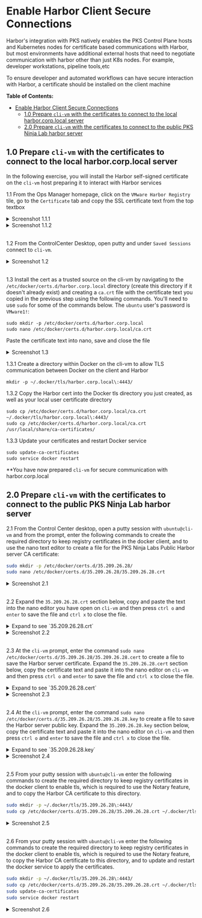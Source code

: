 # Enable Harbor Client Secure Connections

Harbor's integration with PKS natively enables the PKS Control Plane hosts and Kubernetes nodes for certificate based communications with Harbor, but most environments have additional external hosts that need to negotiate communication with harbor other than just K8s nodes. For example, developer workstations, pipeline tools,etc

To ensure developer and automated workflows can have secure interaction with Harbor, a certificate should be installed on the client machine

**Table of Contents:**

- [Enable Harbor Client Secure Connections](#enable-harbor-client-secure-connections)
  - [1.0 Prepare `cli-vm` with the certificates to connect to the local harbor.corp.local server](#10-prepare-cli-vm-with-the-certificates-to-connect-to-the-local-harborcorplocal-server)
  - [2.0 Prepare `cli-vm` with the certificates to connect to the public PKS Ninja Lab harbor server](#20-prepare-cli-vm-with-the-certificates-to-connect-to-the-public-pks-ninja-lab-harbor-server)


## 1.0 Prepare `cli-vm` with the certificates to connect to the local harbor.corp.local server

In the following exercise, you will install the Harbor self-signed certificate on the `cli-vm` host preparing it to interact with Harbor services

1.1 From the Ops Manager homepage, click on the `VMware Harbor Registry` tile, go to the `Certificate` tab and copy the SSL certificate text from the top textbox

<details><summary>Screenshot 1.1.1</summary>
<img src="Images/2018-10-24-01-50-50.png">
</details>

<details><summary>Screenshot 1.1.2</summary>
<img src="Images/2018-10-24-01-48-15.png">
</details>
<br/>

1.2 From the ControlCenter Desktop, open putty and under `Saved Sessions` connect to `cli-vm`.

<details><summary>Screenshot 1.2 </summary>
<img src="Images/2018-10-23-03-04-55.png">
</details>
<br/>

1.3 Install the cert as a trusted source on the cli-vm by navigating to the `/etc/docker/certs.d/harbor.corp.local` directory (create this directory if it doesn't already exist) and creating a `ca.crt` file with the certificate text you copied in the previous step using the following commands. You'll need to use `sudo` for some of the commands below. The `ubuntu` user's password is `VMware1!`:

```
sudo mkdir -p /etc/docker/certs.d/harbor.corp.local
sudo nano /etc/docker/certs.d/harbor.corp.local/ca.crt
```

Paste the certificate text into nano, save and close the file

<details><summary>Screenshot 1.3</summary>
<img src="Images/2018-10-24-02-15-15.png">
</details>

1.3.1 Create a directory within Docker on the cli-vm to allow TLS communication between Docker on the client and Harbor
```
mkdir -p ~/.docker/tls/harbor.corp.local\:4443/
```

1.3.2 Copy the Harbor cert into the Docker tls directory you just created, as well as your local user certificate directory
```
sudo cp /etc/docker/certs.d/harbor.corp.local/ca.crt  ~/.docker/tls/harbor.corp.local\:4443/
sudo cp /etc/docker/certs.d/harbor.corp.local/ca.crt /usr/local/share/ca-certificates/
```

1.3.3 Update your certificates and restart Docker service
```
sudo update-ca-certificates
sudo service docker restart
```

**You have now prepared `cli-vm` for secure communication with harbor.corp.local

## 2.0 Prepare `cli-vm` with the certificates to connect to the public PKS Ninja Lab harbor server

2.1 From the Control Center desktop, open a putty session with `ubuntu@cli-vm` and from the prompt, enter the following commands to create the required directory to keep registry certificates in the docker client, and to use the nano text editor to create a file for the PKS Ninja Labs Public Harbor server CA certificate:

 ```bash
 sudo mkdir -p /etc/docker/certs.d/35.209.26.28/
 sudo nano /etc/docker/certs.d/35.209.26.28/35.209.26.28.crt
``` 

<details><summary>Screenshot 2.1</summary>
<img src="Images/2019-08-24-20-53-46.png">
</details>
<br/>

2.2 Expand the `35.209.26.28.crt` section below, copy and paste the text into the nano editor you have open on `cli-vm` and then press `ctrl o` and `enter` to save the file and `ctrl x` to close the file.

<details><summary>Expand to see `35.209.26.28.crt`</summary>

```text
-----BEGIN CERTIFICATE-----
MIIFkzCCA3ugAwIBAgIJAPfzHiX8Tz4SMA0GCSqGSIb3DQEBDQUAMGAxCzAJBgNV
BAYTAlVTMQswCQYDVQQIDAJDQTELMAkGA1UEBwwCQ0ExDzANBgNVBAoMBnZtd2Fy
ZTEPMA0GA1UECwwGaGFyYm9yMRUwEwYDVQQDDAwzNS4yMDkuMjYuMjgwHhcNMTkw
ODA5MDc0OTA3WhcNMjkwODA2MDc0OTA3WjBgMQswCQYDVQQGEwJVUzELMAkGA1UE
CAwCQ0ExCzAJBgNVBAcMAkNBMQ8wDQYDVQQKDAZ2bXdhcmUxDzANBgNVBAsMBmhh
cmJvcjEVMBMGA1UEAwwMMzUuMjA5LjI2LjI4MIICIjANBgkqhkiG9w0BAQEFAAOC
Ag8AMIICCgKCAgEAlWslbk8Q2U7ZDo/L4IQxJixJ5dOt8/XCQJ0/jL4O62rb+grl
EHxqp2xcwsZIOw5Rkt9K4ZLlf/2CqlsQ3XwEjscXuXeoe+YANG2DahdAAgp+uD6e
1c4074Z2gnf1lq2q2fcLP71eI1qP9aaP8G/fOskeZA4fB3JETUSkk8ah8mtow9uj
8pUe2BWqsP/j9cuf5ROmy86QlEVmMbgiZA29m+LTX611wMV9rgfVLxmRF4GvQKzb
SDMrSH4ZMsB0q2nGo3QFP+NF3/Tbg50aYLgMp66RqWLvcAmKQhnp+yemT5RSXh/A
xEKr0a8fZatd5zthpAI1R7UHTE9S9nl0oEUrx0j9XP6Zpzz4RJ9/XzRGDsZDjCEt
bdkRcafkSkEMiVLHCYhlPCHoZCeJi6/9EyFIothJMc33RaAJgUAsqeqs9/2aj4nz
rhAocokBwj/GM8XNQ+Eh2xUQGoaKjlaaSB/rAbsoqHxatUs6oTZmAv8Mz48eTVyG
bFMXcj1P86c4QCl2yhjq3i9dnyjRkLehw5riFhMYkIqJq5lQTt0dWOwLV92LoydE
zphx/3OL8gRiM3morAt2rWRVh/piqOTGzqsrTtLtZfgOeLAK8LoZ40Ub3SC4i0rI
BvtUGM6Z/6ByOU8gQn5LFrqWR02zI56O+57XvISjute5DQFRKd7a2GjPIpcCAwEA
AaNQME4wHQYDVR0OBBYEFCAA+ryv70UY10lfFQxsI8pc+9FFMB8GA1UdIwQYMBaA
FCAA+ryv70UY10lfFQxsI8pc+9FFMAwGA1UdEwQFMAMBAf8wDQYJKoZIhvcNAQEN
BQADggIBAHYWnN7u4Mlz1D2wR0h1UHqiy46zzy4XC0wi5RsBeqWYloHlLxto+3VX
S4zLO/Tu9ahHTgzBYRRfGKkZrjHN3Brxdj5tVAA4N4NPeEYEe1k10tqWdfW7s16P
qJPm87bT8qiZ1BIT8o00URvCQ1kRIpMVGv/0kpZOJKfS5hVQar3NpYFVc2S5Xx3H
aKYxnlokp24UlaeFeM7BFqvbDaIQoAtv/dsgkk3a5agSNrVFVW/pBjuKW6tykRD7
S9jE4m3P6jhCtk75QX/+iqY/hynAXpqvtfaSl6dcD4TuBlxKcycdTuhHVU6A0Z+R
rXl9IqyXvzA/8n5JcPrCxyZk0lHbY5vutoA5Z+rQ1W/gxJpmTsK5H0YBzQf3lu12
TrKAzbXn9RderTrutMZKKYyd+9ZHvZJqadge4tpFsn3bTWdh/IgBchUCux2Zkksv
rJ9E0SAxY8MM971QMCk0xAjbcJh8VGD7EOjcyrcbQ8Z/Ag0G26XX39WLhFGelinF
l4z4O43/HVJLcWcbvieQdUldXN4DEIIeSHOsvlw7cIyiGCCvnb+W3piauBqPRMkD
LDwY5cbbUcDZ+CU6Qla+fWSGsEwa4TnBE7AOF0nh4YYf84ZRSEAkTJVgOhedu0HV
mJr/8bFERygpi0jloPRX3pAz6cbqeh5fmiM78Dm6qQA9aJ1cOJjq
-----END CERTIFICATE-----
```

</details>

<details><summary>Screenshot 2.2</summary>
<img src="Images/2019-08-24-21-04-46.png">
</details>
<br/>

2.3 At the `cli-vm` prompt, enter the command `sudo nano /etc/docker/certs.d/35.209.26.28/35.209.26.28.cert` to create a file to save the Harbor server certificate. Expand the `35.209.26.28.cert` section below, copy the certificate text and paste it into the nano editor on `cli-vm` and then press `ctrl o` and `enter` to save the file and `ctrl x` to close the file.

<details><summary>Expand to see `35.209.26.28.cert`</summary>

```text
-----BEGIN CERTIFICATE-----
MIIFpDCCA4ygAwIBAgIJAJqO1qydBWlbMA0GCSqGSIb3DQEBDQUAMGAxCzAJBgNV
BAYTAlVTMQswCQYDVQQIDAJDQTELMAkGA1UEBwwCQ0ExDzANBgNVBAoMBnZtd2Fy
ZTEPMA0GA1UECwwGaGFyYm9yMRUwEwYDVQQDDAwzNS4yMDkuMjYuMjgwHhcNMTkw
ODA5MDc1OTEyWhcNMjkwODA2MDc1OTEyWjBgMQswCQYDVQQGEwJVUzELMAkGA1UE
CAwCQ0ExCzAJBgNVBAcMAkNBMQ8wDQYDVQQKDAZ2bXdhcmUxDzANBgNVBAsMBmhh
cmJvcjEVMBMGA1UEAwwMMzUuMjA5LjI2LjI4MIICIjANBgkqhkiG9w0BAQEFAAOC
Ag8AMIICCgKCAgEA2RLWHiiaiHZHtbymeRgdftTAgBnxFNUxx+IR/11vEi5P4yvk
qho2sv8h0Gp5vqnM0JgKg6MTkhFlApYw1JeI84BsikK+ESPgMEDAcB8jdgFmOs0K
+4uusMJbRyAWIS4BJMiHERGNLZzExzLxm4Tz3lCVt8O6VIP8GQR43BI8t9sw41uY
9vrc41o5fnQdRJNxSPxg2W3sxa0UurJHEjJXsgLxFWAnZRQzkeBZ2NNJw9826saF
aJzx9TuwDC5VE5O630cA6RJ8nqLWirj5tnkTPRK5WG5xJMxenZFn8sWUIM/hUC2G
yWuyhI/ribXReB/x5RdHs/PZRESLDMvqQa7zwPsyV/bkes1WqGAC9vY7Ngv9KrzI
0g1YUfiA/P4QfLE2bTg29VW98Zsr+h9PAPIy5egMQkse3Hux6hSlVywoETCMRtq+
Rin4I6NMb/EJ0PIgP9FcENlkUX33dbJ3ykLpo1jKMy1wXCuDZdZgemr/+Ty/jGJ/
frjpbHxv+pALuwS8xXziFGf1mGwC6pYDERPgMqTGj23DpuYj07J1nG7M/mhuSeQT
+M6OeplZRCYtY/mytVApQUzWHQlphEdWHh5iEGIenO52MOwwb1I4/6HRJgQE/eG+
rR2/8CghLVE00Tevx/M8rzk2mH7xQTxk92mZsK/BFwPvl9VVuJVFc+HB7kkCAwEA
AaNhMF8wHwYDVR0jBBgwFoAUIAD6vK/vRRjXSV8VDGwjylz70UUwCQYDVR0TBAIw
ADALBgNVHQ8EBAMCBPAwEwYDVR0lBAwwCgYIKwYBBQUHAwEwDwYDVR0RBAgwBocE
I9EaHDANBgkqhkiG9w0BAQ0FAAOCAgEAY5Cj8IZnbCyaa5/vWqOsCBUFfycjZ6AZ
iJ5rRs6StH7eDNIZxmlF0GcDPlpZCWCNKvAeA+bRI4+qmYCSwahnyK0YzsDXnkZq
P8/tfzUKdUViH3VtJoirbXowfhqujSyIWeBMTpvCVCA1po7+70LxLnRjCCWhB3zf
YcNhHv7Ilm2lLVDjqVZjGH7iaaRFUVkbaCjzF2Z52GQ8+aN6rHfgki1yvzT4Ia9u
lUYDm8JcKFTwSEKKIECnTOe6efmSkdFllYKhfmOlJrWov3Cv8j59DPVJAo3ZsdoS
21mzu1q/9XSZiobnV5fXm+wgVvAgYBsIsxuEenXqyKnDKauCqcpXb1zyEvIjVXL1
wIKJQYlyqf4E1u9y+YGXSYqs6kOsXmXFtY1iAa1Hpx3gIPmAOoBhRgf/gN2Frwa+
/NJXz38JQbBWAtv78eKVQI+Xvy/R/HG+Tq/lqi6wXIz+T4QVd7K/2KnC+KkXFc+k
x/TYS8Vw1DTcPK4bFBQB5Y3SC5ssbvILTy/KKJsdtTLUD8YQuL7Qtrl9DaVIPYlS
u4wyZXLSjAEcwQZHSKtgSaDhEqnOmL3hChO+11zwop+bGkEIOSgUD8HOeFtGfPkP
KlGuJJyrgfFfH2eUR6ikbxEQy+aDTYvoOkiGPwuUJSCFR09/ytEE2rZ1Sxj8Hvpq
aAcJCS19dUo=
-----END CERTIFICATE-----
```

</details>

<details><summary>Screenshot 2.3</summary>
<img src="Images/2019-08-24-21-06-18.png">
</details>
<br/>

2.4 At the `cli-vm` prompt, enter the command `sudo nano /etc/docker/certs.d/35.209.26.28/35.209.26.28.key` to create a file to save the Harbor server public key. Expand the `35.209.26.28.key` section below, copy the certificate text and paste it into the nano editor on `cli-vm` and then press `ctrl o` and `enter` to save the file and `ctrl x` to close the file.

<details><summary>Expand to see `35.209.26.28.key`</summary>

```text
-----BEGIN RSA PRIVATE KEY-----
MIIJKAIBAAKCAgEA2RLWHiiaiHZHtbymeRgdftTAgBnxFNUxx+IR/11vEi5P4yvk
qho2sv8h0Gp5vqnM0JgKg6MTkhFlApYw1JeI84BsikK+ESPgMEDAcB8jdgFmOs0K
+4uusMJbRyAWIS4BJMiHERGNLZzExzLxm4Tz3lCVt8O6VIP8GQR43BI8t9sw41uY
9vrc41o5fnQdRJNxSPxg2W3sxa0UurJHEjJXsgLxFWAnZRQzkeBZ2NNJw9826saF
aJzx9TuwDC5VE5O630cA6RJ8nqLWirj5tnkTPRK5WG5xJMxenZFn8sWUIM/hUC2G
yWuyhI/ribXReB/x5RdHs/PZRESLDMvqQa7zwPsyV/bkes1WqGAC9vY7Ngv9KrzI
0g1YUfiA/P4QfLE2bTg29VW98Zsr+h9PAPIy5egMQkse3Hux6hSlVywoETCMRtq+
Rin4I6NMb/EJ0PIgP9FcENlkUX33dbJ3ykLpo1jKMy1wXCuDZdZgemr/+Ty/jGJ/
frjpbHxv+pALuwS8xXziFGf1mGwC6pYDERPgMqTGj23DpuYj07J1nG7M/mhuSeQT
+M6OeplZRCYtY/mytVApQUzWHQlphEdWHh5iEGIenO52MOwwb1I4/6HRJgQE/eG+
rR2/8CghLVE00Tevx/M8rzk2mH7xQTxk92mZsK/BFwPvl9VVuJVFc+HB7kkCAwEA
AQKCAgBdCl/QCWNC/j96O+O2n4l05UelIHlejoqJu/Iu3CNRTZxcKGIYLqgnTId3
x0trV2g8OA65oVowD1iWJT3EwTan9/GNyVGiExhyVi6lYBNY7vycU2pTqukzRfrN
n4kcq5U96N1LiZRTapBFOSapm/DS5wNlAnWI6BFTv8D1wrNXspFfwdDse1XV9MQT
2Tz6OaAiwlnYl+8WQztRUjx4Ji/EUtJ2cQIxptj7u4eHEfjaBYCKXJCt6CclD3JD
plA81eMQ9GQFgjD75ZvDVcliVr7SPIZIyv2f4iDjtIEzY1A8SB2wufK9vnWDsBQq
sE2aCUcrBDFthiUnx6E52OUNRimfUUbirmz0ulVWo1wFKj2JbAhl2JxVKo+PNCi0
Ps3y3dCwq/vBKnMUaP46Aihl54/XFl9PJd/cR+snO9L0kfCq7vixahS1gwBTfRGU
DMQ4DsxvfGtr3137pzJsE5Uzx0ySeAEE7xCmoNmfn3J9oGNE0AvA7/Xn/ELWYXtZ
h8h4WiyZ5KZFrTe9hXnYFiuRBzG/f9vRcQBOMDk2gyd3An7G4bm8K4nLOzGo4TMS
OyjJiEIUUVk6UQDOMPZqXpRG3O+P+LFkQjQgT7rHpBN2xrKVAcyBb4iczs6bDsg7
5bfwK+kfiWTngVddlFztzFsNP5omezEBIX9Fj5lpoOjThGu4iQKCAQEA9h06GhFF
fnZPzu1LFD1wr7JkjG7XkhhBW4X2NVLrtuwCHZ4uAny7nwBC06krrYV9uGJvad1g
dyJqnjizvz5JC0mxBSIB9q7QxAE1KyCx38wkOSdTCDe89gOULd5CSXxZxSWE5/aG
nXZI6yQXCzYuT/qiQmTMm3s0wIIKvQvBIv5wZAJhvxWoyrJ8B3ehUDZSxSeLH7Rd
M6302UJfcFZiDnC+FLSfzVPhGePeIyIXWFFsgMaFwvPIRRigSt69CVqr9IADaTkt
vRyDlPYRutzhh5PT5F8knPb7ZHnEjmq6WrpCbRBjAgbW2TTDc3mB8wk9dgRv3tBV
tHEq42KtEZfSrwKCAQEA4cr8wAw2USwgIRKtaVbsQtlBuSBPUhGNKWc4EyRQzVi9
jqnK0q2nihTU8pFvtQNziiz46LzqyTyEfAAJneV9kD0PF6oWFp3bTsw2d+VlQUbx
+WcsW4BJwKy/QDyBdnGN/wF3bNms27b3nc5XWr/ZE0vSohxWMaxidKCbrW8NDQYz
jEABznbi6ix98LzEOM1f54m3NwXfMPGk61Ya8jLLFNAWsGxRgSOF/K3tDficN/6K
9iiupmGQVdFOiG0yAjbwSFnR7+ZkdqCogoYIqHo4q+RGencrsiGT39uWWO2BcEJH
8rrTXhNG+zeF4ltp2LRgAH1+M8qQwJu06q1sAzBshwKCAQEAme936twIqmuXyWaU
QimXtN0QlOGzRbaUEom8kGe39SaywBGy121q8K16Huc94X+QPeabpwyHDJzjMOlo
S+LKTxwdc4ds0P1QqHfU6I+/kaoesfzNq2MpdnqQkQvmTA5SG8Q219tTIWPdge2F
2EZgOzgZiwt/CnTKbuoni0yx1ZBtfbAbsSf79iQi/YyuwfvoU1ZDZ2YpsWxJrCYe
iaYOGNgdm9fJ5+Rh9A6ZX0IwddYf1n/VJDXUeptHjuy4MgSbbwcumv7fg9w01NQA
DO+gxGsK6lk0DlVQseyTqzxIKP09FPhd5OOgOCUPZseGJxwNbCakTinioUTzPVv3
wfxDEwKCAQA4SDDYbjLb6PPZSp6PM2uQ/jazvqoG+vkE6QXBP7wkc4pMlWZJPaAV
ezvZewctR771ImCpIu4jW0Jq5ld/VEUIPzAT5gG7gX25Fo49NKEYtGZ8lIsqA8Be
lrDVgj+DFqsedW8fYuMDoYf3fgeoR0oE1VGbtxSFLUMdbyte/99w76rJuuq4XEoT
tSNvbp46ynatcFaLEJuhx5okT0JIPQECHxyIvXdTiVdMtM3yPZYzHu/kjB98ubUQ
ryu0NgPRKYCbiEgcVIGWUFWws1hVJqIZtr0aqbnqnRQPKN1BLXKmWN82Uft957A5
zo1A7yhjLBMCDEX5AvUyDZ37IV9bLCbhAoIBAFSrFMaZYynCeCxeuCJjQU1vW+n+
pPnq+47rFyWbbG49/y+47umUYUFTUaH1Z0OF9XshKIEqHab0Pwz5T0QHRakkvmOe
bLm7X1ZJgWaZImJDKPZTmL18JA+wUGL3UnUdaX9bV2EkyZNGE/oMhuKuZ+tTKw+r
/rK9WOA/5aASDwSuLJ9cY7PK8EguDLpvLWs1jSt3Tag574wTnycbkZkVI0ZuG8xO
6ieoRCnEX/+aDYexONk5QzRhtlhhGzITnjUCQ/wzak73nCPqbHiaaBC61N+w0A5j
/Rfo7HEf0pJFPgR+4ljV1NTiNtLg8tYhCpcvVO2s3j8Zpbp15X/3yJ03U9k=
-----END RSA PRIVATE KEY-----
```

</details>

<details><summary>Screenshot 2.4</summary>
<img src="Images/2019-08-24-21-08-44.png">
</details>
<br/>

 2.5 From your putty session with `ubuntu@cli-vm` enter the following commands to create the required directory to keep registry certificates in the docker client to enable tls, which is required to use the Notary feature, and to copy the Harbor CA certificate to this directory. 

 ```bash
 sudo mkdir -p ~/.docker/tls/35.209.26.28\:4443/
 sudo cp /etc/docker/certs.d/35.209.26.28/35.209.26.28.crt ~/.docker/tls/35.209.26.28\:4443/
``` 

<details><summary>Screenshot 2.5</summary>
<img src="Images/2019-08-24-21-14-30.png">
</details>
<br/>

 2.6 From your putty session with `ubuntu@cli-vm` enter the following commands to create the required directory to keep registry certificates in the docker client to enable tls, which is required to use the Notary feature, to copy the Harbor CA certificate to this directory, and to update and restart the docker service to apply the certificates.

 ```bash
 sudo mkdir -p ~/.docker/tls/35.209.26.28\:4443/
 sudo cp /etc/docker/certs.d/35.209.26.28/35.209.26.28.crt ~/.docker/tls/35.209.26.28\:4443/
 sudo update-ca-certificates
 sudo service docker restart
``` 

<details><summary>Screenshot 2.6</summary>
<img src="Images/2019-08-24-21-14-30.png">
</details>
<br/>

